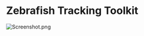 # Zebrafish Tracking Toolkit #

![Screenshot.png](https://bitbucket.org/repo/aBapoK/images/2684462427-Screenshot.png)
